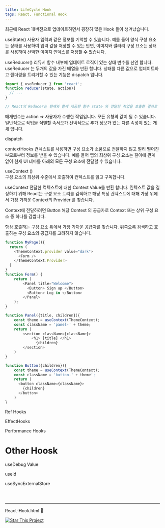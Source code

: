 ```yaml
---
title: LifeCycle Hook
tags: React, Functional Hook 
---
```


최근에 React 18버전으로 업데이트하면서 굉장히 많은 Hook 들이 생겨났습니다.


useState() 
사용자 입력과 같은 정보를 기억할 수 있습니다.
예를 들어 양식 구성 요소는 상태를 사용하여 입력 값을 저장할 수 있는 반면, 이미지와 갤러리 구성 요소는 상태를 사용하여 선택한 이미지 인덱스를 저장할 수 있습니다.


useReducer() 
리듀서 함수 내부에 업데이트 로직이 있는 상태 변수를 선언 합니다.
useReducer 는 두개의 값을 가진 배열을 반환 합니다.
상태를 다른 값으로 업데이트하고 렌더링을 트리거할 수 있는 기능은 dispatch 입니다.




```js
import { useReducer } from 'react';
function reducer(state, action){
  // ...
}

// React의 Reducer는 현재와 함께 제공한 함수 state 와 전달한 작업을 호출한 결과로 다음 상태를 전달합니다. dispatch

```

매개변수는 action => 사용자가 수행한 작업입니다. 모든 유형의 값이 될 수 있습니다.
일반적으로 작업을 식별할 속서오가 선택적으로 추가 정보가 있는 다른 속성이 있는 개체 입니다.

dispatch 


contextHooks 
컨텍스트를 사용하면 구성 요소가 소품으로 전달하지 않고 멀리 떨어진 부모로부터 정보를 받을 수 있습니다.
예를 들어 앱의 최상위 구성 요소는 깊이에 관계 없이 현재 UI 테마를 아래의 모든 구성 요소에 전달할 수 있습니다.




useContext ()  
구성 요소의 최상위 수준에서 호출하여 컨텍스트를 읽고 구독합니다.

useContext 전달한 컥텍스트에 대한 Context Value를 반환 합니다. 
컨텍스트 값을 결정하기 위해 React는 구성 요소 트리를 검색하고 해당 특정 컨텍스트에 대해 가장 위에서 가장 가까운 Context의 Provider 를 찾습니다.

Context에 전달하려면 Button 해당 Context 의 공급자로 Context 또는 상위 구성 요소 중 하나를 감쌉니다.

항상 호출하는 구성 요소 위에서 가장 가까운 공급자를 찾습니다. 위쪽으록 검색하고 호출하는 구성 요소의 공급자를 고려하지 않습니다.


```js 
function MyPage(){
  return (
    <ThemeContext.provider value="dark">
      <Form />
    </ThemeContext.Provider>
  )
}
function Form() {
    return (
        <Panel title="Welcome">
          <Button> Sign up </Button>
          <Button> Log in </Button>
        </Panel>
    );
}

function Panel({title, children}){
    const theme = useContext(ThemeContext);
    const className = 'panel-' + theme;
    return (
        <section className={className}>
            <h1> [title] </h1>
              {children}
        </section>
    )
}

function Button({children}){
    const theme = useContext(ThemeContext);
    const className = 'button-' + theme';
    return (
      <button className={className}>
        {children}
      </button>
    )
}
```

Ref Hooks 


EffectHooks 

Performance Hooks 


# Other Hoosk 

useDebug Value 

useId 

useSyncExternalStore

 
```



```




---

React-Hook.html :star2:

[![Star This Project](https://img.shields.io/github/stars/kitian616/jekyll-TeXt-theme.svg?label=Stars&style=social)](https://github.com/canyon920/)